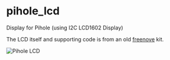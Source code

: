# pihole_lcd
Display for Pihole (using I2C LCD1602 Display)

The LCD itself and supporting code is from an old [freenove](http://freenove.com/tutorial.html) kit.

![Pihole LCD](https://i.redd.it/6kny2jihu8d51.jpg)
